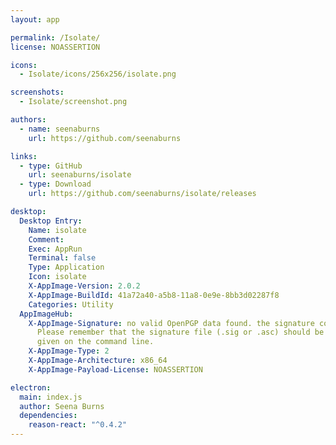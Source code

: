 ```yaml
---
layout: app

permalink: /Isolate/
license: NOASSERTION

icons:
  - Isolate/icons/256x256/isolate.png

screenshots:
  - Isolate/screenshot.png

authors:
  - name: seenaburns
    url: https://github.com/seenaburns

links:
  - type: GitHub
    url: seenaburns/isolate
  - type: Download
    url: https://github.com/seenaburns/isolate/releases

desktop:
  Desktop Entry:
    Name: isolate
    Comment: 
    Exec: AppRun
    Terminal: false
    Type: Application
    Icon: isolate
    X-AppImage-Version: 2.0.2
    X-AppImage-BuildId: 41a72a40-a5b8-11a8-0e9e-8bb3d02287f8
    Categories: Utility
  AppImageHub:
    X-AppImage-Signature: no valid OpenPGP data found. the signature could not be verified.
      Please remember that the signature file (.sig or .asc) should be the first file
      given on the command line.
    X-AppImage-Type: 2
    X-AppImage-Architecture: x86_64
    X-AppImage-Payload-License: NOASSERTION

electron:
  main: index.js
  author: Seena Burns
  dependencies:
    reason-react: "^0.4.2"
---
```

